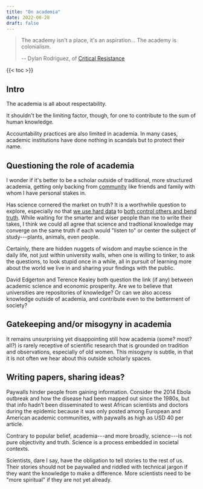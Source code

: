 ```yaml
---
title: "On academia"
date: 2022-08-28
draft: false
---
```


> The academy isn't a place, it's an aspiration...
> The academy is colonialism.
>
> -- Dylan Rodriguez, of [Critical Resistance](https://criticalresistance.org)

{{< toc >}}

## Intro

The academia is all about respectability.

It shouldn't be the limiting factor, though,
for one to contribute to the sum of human knowledge.

Accountability practices are also limited in academia. In many cases,
academic institutions have done nothing in scandals but to protect their
name.

## Questioning the role of academia

I wonder if it's better to be a scholar outside of traditional, more
structured academia, getting only backing from [community](/community)
like friends and family with whom I have personal stakes in.

Has science cornered the market on truth? It is a worthwhile question to
explore, especially no that [we use hard data](/data-management) to
[both control others and bend truth](/fascism). While waiting for the
smarter and wiser people than me to write their takes, I think we could
all agree that science and tradtional knowledge may converge on the same
truth if each would "listen to" or center the subject of study---plants,
animals, even people.

Certainly, there are hidden nuggets of wisdom and maybe science in the
daily life, not just within university walls, when one is willing to
tinker, to ask the questions, to look stupid once in a while, all in
pursuit of learning more about the world we live in and sharing your
findings with the public.

David Edgerton and Terence Kealey both question the link (if any)
between academic science and economic prosperity. Are we to believe that
universities are repositories of knowledge? Or can we also access
knowledge outside of academia, and contribute even to the betterment of
society?

## Gatekeeping and/or misogyny in academia

It remains unsurprising yet disappointing still how academia (some?
most? all?) is rarely receptive of scientific research that is grounded
on tradition and observations, especially of old women. This misogyny is
subtle, in that it is not often we hear about this outside scholarly
spaces.

## Writing papers, sharing ideas?

Paywalls hinder people from gaining information. Consider the 2014 Ebola
outbreak and how the disease had been mapped out since the 1980s, but
that info hadn’t been disseminated to west African scientists and
doctors during the epidemic because it was only posted among European
and American academic communities, with paywalls as high as USD 40 per
article.

Contrary to popular belief, academia---and more broadly, science---is
not pure objectivity and truth. Science is a process embedded in
societal contexts.

Scientists, dare I say, have the obligation to tell stories to the rest
of us. Their stories should not be paywalled and riddled with technical
jargon if they want the knowledge to make a difference. More scientists
need to be "more spiritual" if they are not yet already.
